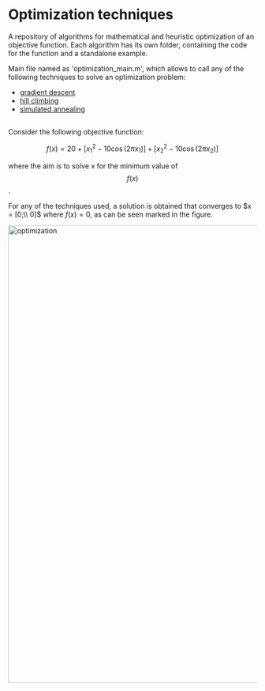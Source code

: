 # Optimization techniques

A repository of algorithms for mathematical and heuristic optimization of an objective function. Each algorithm has its own folder, containing the code for the function and a standalone example.

Main file named as 'optimization_main.m', which allows to call any of the following techniques to solve an optimization problem:
- [gradient descent](./gradient_descent)
- [hill climbing](./hill_climbing)
- [simulated annealing](./simulated_annealing)

##

Consider the following objective function:

$$
f(x) = 20 +[x_1^2 -10\cos(2\pi x_1)] +[x_2^2 -10\cos(2\pi x_2)]
$$

where the aim is to solve x for the minimum value of $$f(x)$$.

For any of the techniques used, a solution is obtained that converges to $x = [0;\\ 0]$ where $f(x) = 0$, as can be seen marked in the figure.

<img width="1920" height="926" alt="optimization" src="https://github.com/user-attachments/assets/a192241e-70ca-4f1d-b5b5-0e40cbf76ebd" />
